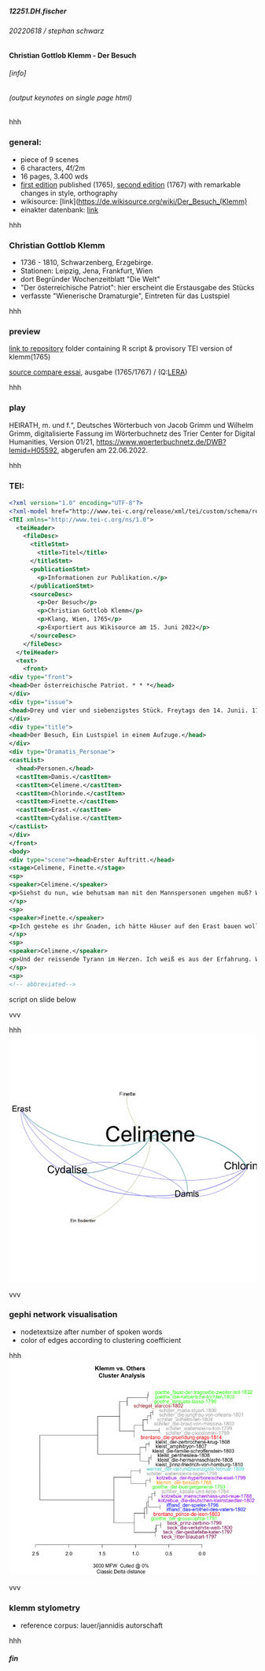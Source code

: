 ##### 12251.DH.fischer
###### 20220618 / stephan schwarz
#### Christian Gottlob Klemm - Der Besuch
###### [info]

<link rel="stylesheet" type="text/css" href="https://ada-sub.rotefadenbuecher.de/skool/public/assets/style_md.css">

<h6><a onclick="printcat(20220618)" style="cursor:pointer;">(output keynotes on single page html)</a></h6>

hhh

### general:
- piece of 9 scenes
- 6 characters, 4f/2m
- 16 pages, 3.400 wds
- [first edition](https://digital.onb.ac.at/OnbViewer/viewer.faces?doc=ABO_%2BZ184248300) published (1765), [second edition](https://www.digitale-sammlungen.de/de/view/bsb10112352?page=122,123) (1767) with remarkable changes in style, orthography
- wikisource: [link](https://de.wikisource.org/wiki/Der_Besuch_(Klemm)
- einakter datenbank: [link](https://einakter.dracor.org/klemm-der-besuch)

hhh

### Christian Gottlob Klemm
- 1736 - 1810, Schwarzenberg, Erzgebirge.
- Stationen: Leipzig, Jena, Frankfurt, Wien
- dort Begründer Wochenzeitblatt "Die Welt"
- "Der österreichische Patriot": hier erscheint die Erstausgabe des Stücks
- verfasste "Wienerische Dramaturgie", Eintreten für das Lustspiel

hhh

### preview
[link to repository]("https://github.com/esteeschwarz/DH_essais/tree/main/pr/klemm") folder containing R script & provisory TEI version of klemm(1765)

[source compare essai](https://ada-sub.rotefadenbuecher.de/skool/public/pr/2022-06-22/klemm_LERA), ausgabe (1765/1767) / (Q:[LERA](https://gitlab.informatik.uni-halle.de/poeckelm/lera-core))

hhh

### play
HEIRATH, m. und f.“, Deutsches Wörterbuch von Jacob Grimm und Wilhelm Grimm, digitalisierte Fassung im Wörterbuchnetz des Trier Center for Digital Humanities, Version 01/21, <https://www.woerterbuchnetz.de/DWB?lemid=H05592>, abgerufen am 22.06.2022.

hhh
### TEI:

```xml
<?xml version="1.0" encoding="UTF-8"?>
<?xml-model href="http://www.tei-c.org/release/xml/tei/custom/schema/relaxng/tei_drama.rng" type="application/xml" schematypens="http://relaxng.org/ns/structure/1.0"?>
<TEI xmlns="http://www.tei-c.org/ns/1.0">
  <teiHeader>
    <fileDesc>
      <titleStmt>
        <title>Titel</title>
      </titleStmt>
      <publicationStmt>
        <p>Informationen zur Publikation.</p>
      </publicationStmt>
      <sourceDesc>
        <p>Der Besuch</p>
        <p>Christian Gottlob Klemm</p>
        <p>Klang, Wien, 1765</p>
        <p>Exportiert aus Wikisource am 15. Juni 2022</p>
      </sourceDesc>
    </fileDesc>
  </teiHeader>
  <text>
    <front>
<div type="front">
<head>Der österreichische Patriot. * * *</head>
</div>
<div type="issue">
<head>Drey und vier und siebenzigstes Stück. Freytags den 14. Junii. 1765. * * *</head>
</div>
<div type="title">
<head>Der Besuch, Ein Lustspiel in einem Aufzuge.</head>
</div>
<div type="Dramatis_Personae">
<castList>
  <head>Personen.</head>
  <castItem>Damis.</castItem>
  <castItem>Celimene.</castItem>
  <castItem>Chlorinde.</castItem>
  <castItem>Finette.</castItem>
  <castItem>Erast.</castItem>
  <castItem>Cydalise.</castItem>
</castList>
</div>
</front>
<body>
<div type="scene"><head>Erster Auftritt.</head>
<stage>Celimene, Finette.</stage>
<sp>
<speaker>Celimene.</speaker>
<p>Siehst du nun, wie behutsam man mit den Mannspersonen umgehen muß? Wie lange man sie für rechtschaffen, für zärtlich, für beständig halten kann? und auf einmal ist der Verräther da. Alle sind Verräther, alle Mannspersonen. Wie sehr danke ich dem Himmel, daß ich Erasten nunmehro meine Hand nicht schon vor einem Vierteljahre gegeben habe.<pb break="578"/>Itzt wäre ich wieder so elend, so unglücklich, wie in meiner ersten Ehe. Und ich habe es noch nicht einmal meiner Klugheit zu danken, ein Zufall hat seine Gemüthsart aufgedecket. Du hast Wunder gedacht, wie gut du Erasten kennst. Nicht wahr, du hast dich betrogen?</p>
</sp>
<sp>
<speaker>Finette.</speaker>
<p>Ich gestehe es ihr Gnaden, ich hätte Häuser auf den Erast bauen wollen. Er war immer so sanftmüthig wie ein Lamm, er hat sich ja gewunden, gedreht. Auf diese Art sind freylich die Mannsbilder keinen Kreutzer werth. Der Erast, das fromme Lämmel.</p>
</sp>
<sp>
<speaker>Celimene.</speaker>
<p>Und der reissende Tyrann im Herzen. Ich weiß es aus der Erfahrung. Wie kroch mein verstorbener Mann vor meinen Füßen herum, da er mich zu seiner Gemahlin begehrte. Er war verliebt, ich weiß es gewiß; Aber wie lange blieb er es? Gerade neun Wochen nach der Hochzeit; da war Celimene vergessen, er war mit dem größten Widerwillen in meiner Gesellschaft, und, und ach! du weißt es nur mehr als zu wohl, jedes Kuchelmensch war ihm lieber als seine zärtliche Gemahlin.</p>
</sp>
<sp>
<!-- abbreviated-->
```
script on slide below

vvv


hhh
![gephi network visualisation](https://github.com/esteeschwarz/DH_essais/raw/main/pr/klemm/klemm_gephi_vis_002.png)

vvv
### gephi network visualisation
- nodetextsize after number of spoken words
- color of edges according to clustering coefficient

hhh
![klemm stylo](https://github.com/esteeschwarz/DH_essais/raw/main/pr/klemm/klemm_CA_Rplot.png)

vvv
### klemm stylometry
- reference corpus: lauer/jannidis autorschaft

hhh
##### fin